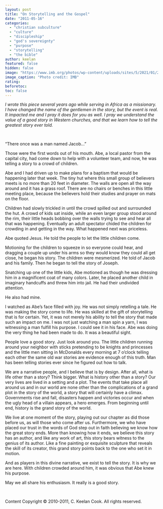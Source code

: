 ```yaml
---
layout: post
title: "On Storytelling and the Gospel"
date: "2011-05-16"
categories: 
  - "christian subculture"
  - "culture"
  - "discipleship"
  - "god's sovereignty"
  - "purpose"
  - "storytelling"
  - "the bible"
author: keelan
featured: false
hidden: false
image: "https://www.imb.org/photos/wp-content/uploads/sites/5/2021/01/2011155MP026-1024x683.jpg"
image_caption: "Photo credit: IMB"
rating:
beforetoc:
toc: false
---
```


_I wrote this piece several years ago while serving in Africa as a missionary. I have changed the name of the gentlemen in the story, but the event is real. It impacted me and I pray it does for you as well. I pray we understand the value of a good story in Western churches, and that we learn how to tell the greatest story ever told._

 

“There once was a man named Jacob…”

Those were the first words out of his mouth. Abe, a local pastor from the capital city, had come down to help with a volunteer team, and now, he was telling a story to a crowd of children.

Abe and I had driven up to make plans for a baptism that would be happening later that week. The tiny hut where this small group of believers meets is no more than 20 feet in diameter. The walls are open all the way around and it has a grass roof. There are no chairs or benches in this little meeting place, because the believers hold their studies and prayer on mats on the floor.

Children had slowly trickled in until the crowd spilled out and surrounded the hut. A crowd of kids sat inside, while an even larger group stood around the rim, their little heads bobbing over the walls trying to see and hear all that was happening. Eventually an adult spectator chided the children for crowding in and getting in the way. What happened next was priceless.

Abe quoted Jesus. He told the people to let the little children come.

Motioning for the children to squeeze in so everyone could hear, and dragging a couple up under his arms so they would know they could all get close, he began his story. The children were mesmerized. He told of Jacob and his family. Then he began to tell the story of Joseph.

Snatching up one of the little kids, Abe motioned as though he was dressing him in a magnificent coat of many colors. Later, he placed another child in imaginary handcuffs and threw him into jail. He had their undivided attention.

He also had mine.

I watched as Abe’s face filled with joy. He was not simply retelling a tale. He was making the story come to life. He was skilled at the gift of storytelling that is for certain. Yet, it was not merely his ability to tell the story that made such an impact on me. I was not just watching a man spin a yarn, I was witnessing a man fulfill his purpose. I could see it in his face. Abe was doing the very thing he had been made to do. It was a beautiful sight.

People love a good story. Just look around you. The little children running around your neighbor with sticks pretending to be knights and princesses and the little men sitting in McDonalds every morning at 7 o’clock telling each other the same old war stories are evidence enough of this truth. Man has been telling stories ever since he figured out how to talk.

We are a narrative people, and I believe that is by design. After all, what is life other than a story? Think bigger. What is history other than a story? Our very lives are lived in a setting and a plot. The events that take place all around us and in our world are none other than the complications of a grand plot in the story of the world, a story that will certainly have a climax. Governments rise and fall, disasters happen and victories occur and when the ugly head of a villain appears, a hero emerges. From beginning until end, history is the grand story of the world.

We live at one moment of the story, playing out our chapter as did those before us, as will those who come after us. Furthermore, we who have placed our trust in the words of God step out in faith believing we know how the great story ends. More than knowing how it ends, we believe this story has an author, and like any work of art, this story bears witness to the genius of its author. Like a fine painting or exquisite sculpture that reveals the skill of its creator, this grand story points back to the one who set it in motion.

And as players in this divine narrative, we exist to tell the story. It is why we are here. With children crowded around him, it was obvious that Abe knew his purpose.

May we all share his enthusiasm. It really is a good story.

 

Content Copyright © 2010-2011, C. Keelan Cook. All rights reserved.
